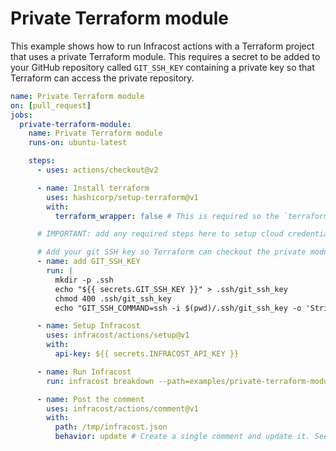 # Private Terraform module

This example shows how to run Infracost actions with a Terraform project that uses a private Terraform module. This requires a secret to be added to your GitHub repository called `GIT_SSH_KEY` containing a private key so that Terraform can access the private repository.

[//]: <> (BEGIN EXAMPLE)
```yml
name: Private Terraform module
on: [pull_request]
jobs:
  private-terraform-module:
    name: Private Terraform module
    runs-on: ubuntu-latest

    steps:
      - uses: actions/checkout@v2

      - name: Install terraform
        uses: hashicorp/setup-terraform@v1
        with:
          terraform_wrapper: false # This is required so the `terraform show` command outputs valid JSON

      # IMPORTANT: add any required steps here to setup cloud credentials so Terraform can run

      # Add your git SSH key so Terraform can checkout the private modules
      - name: add GIT_SSH_KEY
        run: |
          mkdir -p .ssh
          echo "${{ secrets.GIT_SSH_KEY }}" > .ssh/git_ssh_key
          chmod 400 .ssh/git_ssh_key
          echo "GIT_SSH_COMMAND=ssh -i $(pwd)/.ssh/git_ssh_key -o 'StrictHostKeyChecking=no'" >> $GITHUB_ENV

      - name: Setup Infracost
        uses: infracost/actions/setup@v1
        with:
          api-key: ${{ secrets.INFRACOST_API_KEY }}

      - name: Run Infracost
        run: infracost breakdown --path=examples/private-terraform-module/code --format=json --out-file=/tmp/infracost.json

      - name: Post the comment
        uses: infracost/actions/comment@v1
        with:
          path: /tmp/infracost.json
          behavior: update # Create a single comment and update it. See https://github.com/infracost/actions/tree/master/comment for other options
```
[//]: <> (END EXAMPLE)
